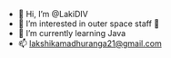 - 👋 Hi, I’m @LakiDIV
- 👀 I’m interested in outer space staff 🚀
- 🌱 I’m currently learning Java
- 📫 lakshikamadhuranga21@gmail.com

<!---
LakiDIV/LakiDIV is a ✨ special ✨ repository because its `README.md` (this file) appears on your GitHub profile.
You can click the Preview link to take a look at your changes.
--->
